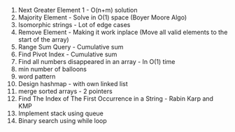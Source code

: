 1. Next Greater Element 1  - O(n+m) solution
2. Majority Element - Solve in O(1) space (Boyer Moore Algo)
3. Isomorphic strings - Lot of edge cases
4. Remove Element - Making it work inplace (Move all valid elements to the start of the array)
5. Range Sum Query - Cumulative sum
6. Find Pivot Index - Cumulative sum
7. Find all numbers disappeared in an array - In O(1) time
8. min number of balloons
9. word pattern
10. Design hashmap - with own linked list
11. merge sorted arrays - 2 pointers
12. Find The Index of The First Occurrence in a String - Rabin Karp and KMP
13. Implement stack using queue
14. Binary search using while loop